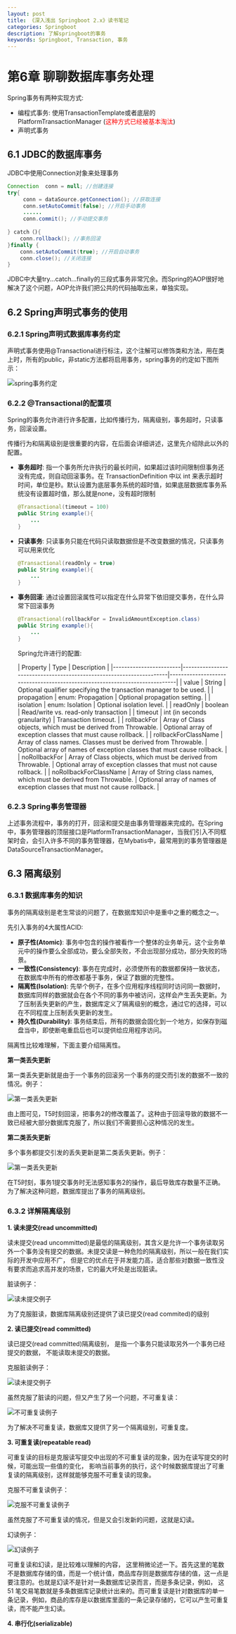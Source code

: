 ```yaml
---
layout: post
title: 《深入浅出 Springboot 2.x》读书笔记
categories: Springboot
description: 了解springboot的事务
keywords: Springboot, Transaction, 事务
---
```


# 第6章 聊聊数据库事务处理

Spring事务有两种实现方式: 

- 编程式事务: 使用TransactionTemplate或者底层的PlatformTransactionManager (<span style="color:red;">这种方式已经被基本淘汰</span>)
- 声明式事务

## 6.1 JDBC的数据库事务
JDBC中使用Connection对象来处理事务

```java
Connection  conn = null; //创建连接
try{
     conn = dataSource.getConnection(); //获取连接
     conn.setAutoCommit(false); //开启手动事务
     ......
     conn.commit(); //手动提交事务
     
} catch（){
    conn.rollback(); //事务回滚
}finally {
    conn.setAutoCommit(true); //开启自动事务
    conn.close(); //关闭连接
}
```
JDBC中大量try...catch...finally的三段式事务非常冗余。而Spring的AOP很好地解决了这个问题，AOP允许我们把公共的代码抽取出来，单独实现。

## 6.2 Spring声明式事务的使用
### 6.2.1 Spring声明式数据库事务约定
声明式事务使用@Transactional进行标注，这个注解可以修饰类和方法，用在类上时，所有的public，非static方法都将启用事务，spring事务的约定如下图所示：

![spring事务约定](/images/posts/springboot/chapter6_1.png)

### 6.2.2 @Transactional的配置项
Spring的事务允许进行许多配置，比如传播行为，隔离级别，事务超时，只读事务，回滚设置。

传播行为和隔离级别是很重要的内容，在后面会详细讲述，这里先介绍除此以外的配置。

- **事务超时**: 指一个事务所允许执行的最长时间，如果超过该时间限制但事务还没有完成，则自动回滚事务。在 TransactionDefinition 中以 int 来表示超时时间，单位是秒。默认设置为底层事务系统的超时值，如果底层数据库事务系统没有设置超时值，那么就是none，没有超时限制

	```java
	@Transactional(timeout = 100)
	public String example(){
		...
	}
	```
- **只读事务**: 只读事务只能在代码只读取数据但是不改变数据的情况，只读事务可以用来优化

    ```java
    @Transactional(readOnly = true)
    public String example(){
    	...
    }
    ```
    
- **事务回滚**: 通过设置回滚属性可以指定在什么异常下依旧提交事务，在什么异常下回滚事务

	```java
	@Transactional(rollbackFor = InvalidAmountException.class)
	public String example(){
		...
	}
	```
  
  
    Spring允许进行的配置:
  
  | Property               | Type                                                                | Description                                                                |
|------------------------|---------------------------------------------------------------------|----------------------------------------------------------------------------|
| value                  | String                                                              | Optional qualifier specifying the transaction manager to be used.          |
| propagation            | enum: Propagation                                                   | Optional propagation setting.                                              |
| isolation              | enum: Isolation                                                     | Optional isolation level.                                                  |
| readOnly               | boolean                                                             | Read/write vs. read-only transaction                                       |
| timeout                | int (in seconds granularity)                                        | Transaction timeout.                                                       |
| rollbackFor            | Array of Class objects, which must be derived from  Throwable.      | Optional array of exception classes that must cause rollback.              |
| rollbackForClassName   | Array of class names. Classes must be derived from  Throwable.      | Optional array of names of exception classes that must cause rollback.     |
| noRollbackFor          | Array of Class objects, which must be derived from  Throwable.      | Optional array of exception classes that must not cause rollback.          |
| noRollbackForClassName | Array of String class names, which must be derived from  Throwable. | Optional array of names of exception classes that must not cause rollback. |

### 6.2.3 Spring事务管理器
上述事务流程中，事务的打开，回滚和提交是由事务管理器来完成的。在Spring中，事务管理器的顶层接口是PlatformTransactionManager，当我们引入不同框架时会，会引入许多不同的事务管理器，在Mybatis中，最常用到的事务管理器是DataSourceTransactionManager。

## 6.3 隔离级别
### 6.3.1 数据库事务的知识
事务的隔离级别是老生常谈的问题了，在数据库知识中是重中之重的概念之一。

先引入事务的4大属性ACID:

- **原子性(Atomic)**: 事务中包含的操作被看作一个整体的业务单元，这个业务单元中的操作要么全部成功，要么全部失败，不会出现部分成功，部分失败的场景。
- **一致性(Consistency)**: 事务在完成时，必须使所有的数据都保持一致状态，在数据库中所有的修改都基于事务，保证了数据的完整性。
- **隔离性(Isolation)**: 先举个例子，在多个应用程序线程同时访问同一数据时，数据库同样的数据就会在各个不同的事务中被访问，这样会产生丢失更新。为了压制丢失更新的产生，数据库定义了隔离级别的概念，通过它的选择，可以在不同程度上压制丢失更新的发生。
- **持久性(Durability)**: 事务结束后，所有的数据会固化到一个地方，如保存到磁盘当中，即使断电重启后也可以提供给应用程序访问。

隔离性比较难理解，下面主要介绍隔离性。

**第一类丢失更新**

第一类丢失更新就是由于一个事务的回滚另一个事务的提交而引发的数据不一致的情况。例子：

![第一类丢失更新](/images/posts/springboot/chapter6_2.png)

由上图可见，T5时刻回滚，把事务2的修改覆盖了。这种由于回滚导致的数据不一致已经被大部分数据库克服了，所以我们不需要担心这种情况的发生。

**第二类丢失更新**

多个事务都提交引发的丢失更新是第二类丢失更新。例子：

![第一类丢失更新](/images/posts/springboot/chapter6_3.png)

在T5时刻，事务1提交事务时无法感知事务2的操作，最后导致库存数量不正确。为了解决这种问题，数据库提出了事务的隔离级别。

### 6.3.2 详解隔离级别

**1. 读未提交(read uncommitted)**

读未提交(read uncommitted)是最低的隔离级别，其含义是允许一个事务读取另外一个事务没有提交的数据。未提交读是一种危险的隔离级别，所以一般在我们实际的开发中应用不广， 但是它的优点在于并发能力高，适合那些对数据一致性没有要求而追求高并发的场景，它的最大坏处是出现脏读。

脏读例子：

![读未提交例子](/images/posts/springboot/chapter6_4.png)

为了克服脏读，数据库隔离级别还提供了读已提交(read commited)的级别

**2. 读已提交(read committed)**

读已提交(read committed)隔离级别， 是指一个事务只能读取另外一个事务已经提交的数据，
不能读取未提交的数据。

克服脏读例子：

![读未提交例子](/images/posts/springboot/chapter6_5.png)

虽然克服了脏读的问题，但又产生了另一个问题，不可重复读：

![不可重复读例子](/images/posts/springboot/chapter6_6.png)

为了解决不可重复读，数据库又提供了另一个隔离级别，可重复度。

**3. 可重复读(repeatable read)**

可重复读的目标是克服读写提交中出现的不可重复读的现象，因为在读写提交的时候，可能出现一些值的变化， 影响当前事务的执行，这个时候数据库提出了可重复读的隔离级别，这样就能够克服不可重复读的现象。

克服不可重复读例子：

![克服不可重复读例子](/images/posts/springboot/chapter6_7.png)

虽然克服了不可重复读的情况，但是又会引发新的问题，这就是幻读。

幻读例子：

![幻读例子](/images/posts/springboot/chapter6_8.png)

可重复读和幻读，是比较难以理解的内容， 这里稍微论述一下。首先这里的笔数不是数据库存储的值，而是一个统计值，商品库存则是数据库存储的值，这一点是要注意的。也就是幻读不是针对一条数据库记录而言，而是多条记录，例如， 这51 笔交易笔数就是多条数据库记录统计出来的。而可重复读是针对数据库的单一条记录，例如，商品的库存是以数据库里面的一条记录存储的，它可以产生可重复读，而不能产生幻读。

**4. 串行化(serializable)**